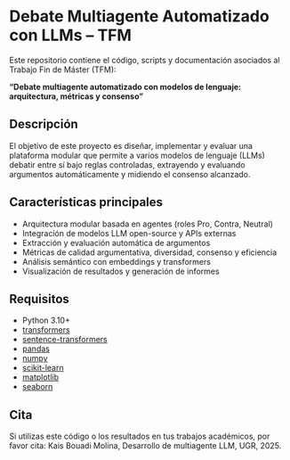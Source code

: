 # Debate Multiagente Automatizado con LLMs – TFM

Este repositorio contiene el código, scripts y documentación asociados al Trabajo Fin de Máster (TFM):

**“Debate multiagente automatizado con modelos de lenguaje: arquitectura, métricas y consenso”**

## Descripción

El objetivo de este proyecto es diseñar, implementar y evaluar una plataforma modular que permite a varios modelos de lenguaje (LLMs) debatir entre sí bajo reglas controladas, extrayendo y evaluando argumentos automáticamente y midiendo el consenso alcanzado.

## Características principales

- Arquitectura modular basada en agentes (roles Pro, Contra, Neutral)
- Integración de modelos LLM open-source y APIs externas
- Extracción y evaluación automática de argumentos
- Métricas de calidad argumentativa, diversidad, consenso y eficiencia
- Análisis semántico con embeddings y transformers
- Visualización de resultados y generación de informes

## Requisitos

- Python 3.10+
- [transformers](https://huggingface.co/transformers/)
- [sentence-transformers](https://www.sbert.net/)
- [pandas](https://pandas.pydata.org/)
- [numpy](https://numpy.org/)
- [scikit-learn](https://scikit-learn.org/)
- [matplotlib](https://matplotlib.org/)
- [seaborn](https://seaborn.pydata.org/)

## Cita

Si utilizas este código o los resultados en tus trabajos académicos, por favor cita:
Kais Bouadi Molina, Desarrollo de multiagente LLM, UGR, 2025.
